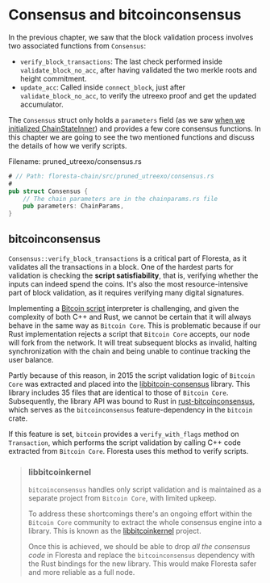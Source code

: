 # Consensus and bitcoinconsensus

In the previous chapter, we saw that the block validation process involves two associated functions from `Consensus`:

- `verify_block_transactions`: The last check performed inside `validate_block_no_acc`, after having validated the two merkle roots and height commitment.
- `update_acc`: Called inside `connect_block`, just after `validate_block_no_acc`, to verify the utreexo proof and get the updated accumulator.

The `Consensus` struct only holds a `parameters` field (as we saw [when we initialized ChainStateInner](ch02-04-initializing-chainstateinner.md#initial-chainstateinner-values)) and provides a few core consensus functions. In this chapter we are going to see the two mentioned functions and discuss the details of how we verify scripts.

Filename: pruned_utreexo/consensus.rs

```rust
# // Path: floresta-chain/src/pruned_utreexo/consensus.rs
#
pub struct Consensus {
    // The chain parameters are in the chainparams.rs file
    pub parameters: ChainParams,
}
```

## bitcoinconsensus

`Consensus::verify_block_transactions` is a critical part of Floresta, as it validates all the transactions in a block. One of the hardest parts for validation is checking the **script satisfiability**, that is, verifying whether the inputs can indeed spend the coins. It's also the most resource-intensive part of block validation, as it requires verifying many digital signatures.

Implementing a [Bitcoin script](https://en.bitcoin.it/wiki/Script) interpreter is challenging, and given the complexity of both C++ and Rust, we cannot be certain that it will always behave in the same way as `Bitcoin Core`. This is problematic because if our Rust implementation rejects a script that `Bitcoin Core` accepts, our node will fork from the network. It will treat subsequent blocks as invalid, halting synchronization with the chain and being unable to continue tracking the user balance.

Partly because of this reason, in 2015 the script validation logic of `Bitcoin Core` was extracted and placed into the [libbitcoin-consensus](https://github.com/libbitcoin/libbitcoin-consensus) library. This library includes 35 files that are identical to those of `Bitcoin Core`. Subsequently, the library API was bound to Rust in [rust-bitcoinconsensus](https://github.com/rust-bitcoin/rust-bitcoinconsensus), which serves as the `bitcoinconsensus` feature-dependency in the `bitcoin` crate.

If this feature is set, `bitcoin` provides a `verify_with_flags` method on `Transaction`, which performs the script validation by calling C++ code extracted from `Bitcoin Core`. Floresta uses this method to verify scripts.

> ### libbitcoinkernel
> 
> `bitcoinconsensus` handles only script validation and is maintained as a separate project from `Bitcoin Core`, with limited upkeep.
> 
> To address these shortcomings there's an ongoing effort within the `Bitcoin Core` community to extract the whole consensus engine into a library. This is known as the [libbitcoinkernel](https://github.com/bitcoin/bitcoin/issues/27587) project.
> 
> Once this is achieved, we should be able to drop _all the consensus code_ in Floresta and replace the `bitcoinconsensus` dependency with the Rust bindings for the new library. This would make Floresta safer and more reliable as a full node.
